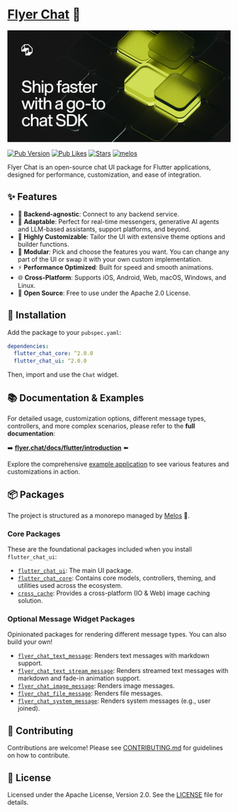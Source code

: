 # [Flyer Chat](https://flyer.chat) 💬

[![Ship faster with a go-to chat SDK for Flutter](banner.png)](https://flyer.chat/docs/flutter/introduction/)

[![Pub Version](https://img.shields.io/pub/v/flutter_chat_ui?logo=flutter&color=orange)](https://pub.dev/packages/flutter_chat_ui) [![Pub Likes](https://img.shields.io/pub/likes/flutter_chat_ui?logo=flutter&color=orange&label=pub%20likes)](https://pub.dev/packages/flutter_chat_ui) [![Stars](https://img.shields.io/github/stars/flyerhq/flutter_chat_ui?style=flat&color=orange&logo=github)](https://github.com/flyerhq/flutter_chat_ui/stargazers) [![melos](https://img.shields.io/badge/maintained%20with-melos-ffffff.svg?color=orange)](https://github.com/invertase/melos)

Flyer Chat is an open-source chat UI package for Flutter applications, designed for performance, customization, and ease of integration.

## ✨ Features

- 🔄 **Backend-agnostic**: Connect to any backend service.
- 🧬 **Adaptable**: Perfect for real-time messengers, generative AI agents and LLM-based assistants, support platforms, and beyond.
- 🎨 **Highly Customizable**: Tailor the UI with extensive theme options and builder functions.
- 🧩 **Modular**: Pick and choose the features you want. You can change any part of the UI or swap it with your own custom implementation.
- ⚡ **Performance Optimized**: Built for speed and smooth animations.
- 🌐 **Cross-Platform**: Supports iOS, Android, Web, macOS, Windows, and Linux.
- 📜 **Open Source**: Free to use under the Apache 2.0 License.

## 🚀 Installation

Add the package to your `pubspec.yaml`:

```yaml
dependencies:
  flutter_chat_core: ^2.0.0
  flutter_chat_ui: ^2.0.0
```

Then, import and use the `Chat` widget.

## 📚 Documentation & Examples

For detailed usage, customization options, different message types, controllers, and more complex scenarios, please refer to the **full documentation**:

➡️ **[flyer.chat/docs/flutter/introduction](https://flyer.chat/docs/flutter/introduction)** ⬅️

Explore the comprehensive [example application](https://github.com/flyerhq/flutter_chat_ui/tree/main/examples/flyer_chat) to see various features and customizations in action.

## 📦 Packages

The project is structured as a monorepo managed by [Melos](https://melos.invertase.dev/) 💙.

### Core Packages

These are the foundational packages included when you install `flutter_chat_ui`:

- [`flutter_chat_ui`](https://github.com/flyerhq/flutter_chat_ui/tree/main/packages/flutter_chat_ui): The main UI package.
- [`flutter_chat_core`](https://github.com/flyerhq/flutter_chat_ui/tree/main/packages/flutter_chat_core): Contains core models, controllers, theming, and utilities used across the ecosystem.
- [`cross_cache`](https://github.com/flyerhq/flutter_chat_ui/tree/main/packages/cross_cache): Provides a cross-platform (IO & Web) image caching solution.

### Optional Message Widget Packages

Opinionated packages for rendering different message types. You can also build your own!

- [`flyer_chat_text_message`](https://github.com/flyerhq/flutter_chat_ui/tree/main/packages/flyer_chat_text_message): Renders text messages with markdown support.
- [`flyer_chat_text_stream_message`](https://github.com/flyerhq/flutter_chat_ui/tree/main/packages/flyer_chat_text_stream_message): Renders streamed text messages with markdown and fade-in animation support.
- [`flyer_chat_image_message`](https://github.com/flyerhq/flutter_chat_ui/tree/main/packages/flyer_chat_image_message): Renders image messages.
- [`flyer_chat_file_message`](https://github.com/flyerhq/flutter_chat_ui/tree/main/packages/flyer_chat_file_message): Renders file messages.
- [`flyer_chat_system_message`](https://github.com/flyerhq/flutter_chat_ui/tree/main/packages/flyer_chat_system_message): Renders system messages (e.g., user joined).

## 🤝 Contributing

Contributions are welcome! Please see [CONTRIBUTING.md](https://github.com/flyerhq/flutter_chat_ui/blob/main/CONTRIBUTING.md) for guidelines on how to contribute.

## 📜 License

Licensed under the Apache License, Version 2.0. See the [LICENSE](https://github.com/flyerhq/flutter_chat_ui/blob/main/LICENSE) file for details.
